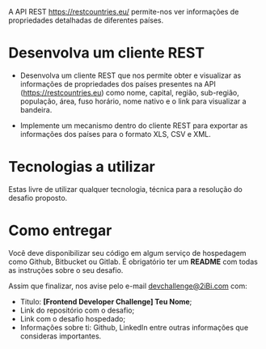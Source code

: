 A API REST https://restcountries.eu/ permite-nos ver informações de propriedades detalhadas de diferentes países.

# Desenvolva um cliente REST
* Desenvolva um cliente REST que nos permite obter e visualizar as informações de propriedades dos países presentes na API (https://restcountries.eu) como nome, capital, região, sub-região, população, área, fuso horário, nome nativo e o link para visualizar a bandeira. 

* Implemente um mecanismo dentro do cliente REST para exportar as informações dos países para o formato XLS, CSV e XML. 

# Tecnologias a utilizar
Estas livre de utilizar qualquer tecnologia, técnica para a resolução do desafio proposto.

# Como entregar
Você deve disponibilizar seu código em algum serviço de hospedagem como Github, Bitbucket ou Gitlab.
É obrigatório ter um **README** com todas as instruções sobre o seu desafio.

Assim que finalizar, nos avise pelo e-mail devchallenge@2iBi.com com:
* Titulo: **[Frontend Developer Challenge] Teu Nome**;
* Link do repositório com o desafio;
* Link com o desafio hospedado;
* Informações sobre ti: Github, LinkedIn entre outras informações que consideras importantes.
